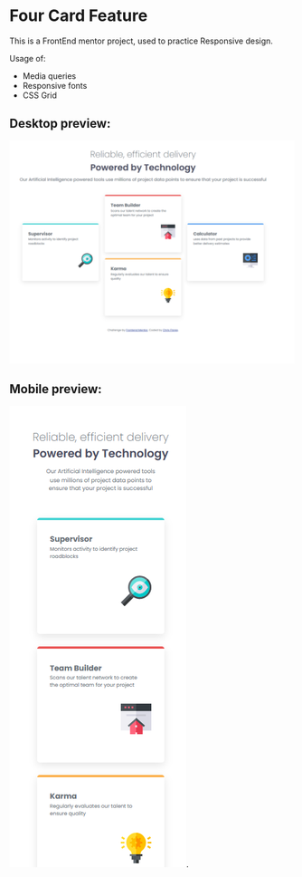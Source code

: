 # Four Card Feature

This is a FrontEnd mentor project, used to practice Responsive design.

Usage of:
- Media queries
- Responsive fonts
- CSS Grid

## **Desktop preview:**
![desktop version preview](https://github.com/ChrisFloresM/FourCardComponent/blob/master/final/desktop.png)

## **Mobile preview:**
![Mobile version preview](https://github.com/ChrisFloresM/FourCardComponent/blob/master/final/mobile.png).
